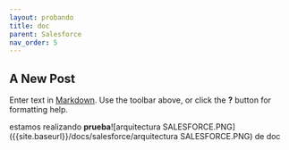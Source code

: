 ```yaml
---
layout: probando
title: doc
parent: Salesforce
nav_order: 5
---
```

## A New Post

Enter text in [Markdown](http://daringfireball.net/projects/markdown/). Use the toolbar above, or click the **?** button for formatting help.

estamos realizando **prueba**![arquitectura SALESFORCE.PNG]({{site.baseurl}}/docs/salesforce/arquitectura SALESFORCE.PNG)
 de doc
   
   
